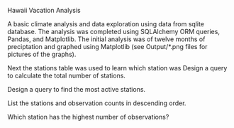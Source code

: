 Hawaii Vacation Analysis

 A basic climate analysis and data exploration using data from sqlite database. The analysis was completed using SQLAlchemy ORM queries, Pandas, and Matplotlib.  The initial analysis was of twelve months of preciptation and graphed using Matplotlib (see Output/*.png files for pictures of the graphs).  

Next the stations table was used to learn which station was Design a query to calculate the total number of stations.


Design a query to find the most active stations.


List the stations and observation counts in descending order.


Which station has the highest number of observations?
